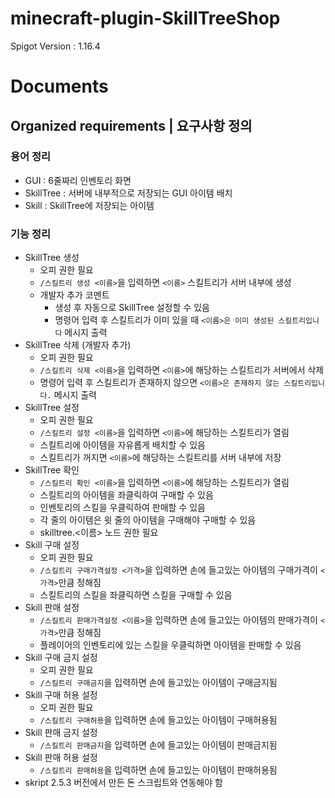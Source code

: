 # minecraft-plugin-SkillTreeShop
Spigot Version : 1.16.4

# Documents

## Organized requirements | 요구사항 정의
### 용어 정리
- GUI : 6줄짜리 인벤토리 화면
- SkillTree : 서버에 내부적으로 저장되는 GUI 아이템 배치
- Skill : SkillTree에 저장되는 아이템
### 기능 정리
- SkillTree 생성
  - 오피 권한 필요
  - `/스킬트리 생성 <이름>`을 입력하면 `<이름>` 스킬트리가 서버 내부에 생성
  - 개발자 추가 코멘트
      - 생성 후 자동으로 SkillTree 설정할 수 있음
      - 명령어 입력 후 스킬트리가 이미 있을 때 `<이름>은 이미 생성된 스킬트리입니다` 메시지 출력
- SkillTree 삭제 (개발자 추가)
  - 오피 권한 필요
  - `/스킬트리 삭제 <이름>`을 입력하면 `<이름>`에 해당하는 스킬트리가 서버에서 삭제
  - 명령어 입력 후 스킬트리가 존재하지 않으면 `<이름>은 존재하지 않는 스킬트리입니다.` 메시지 출력
- SkillTree 설정
  - 오피 권한 필요
  - `/스킬트리 설정 <이름>`을 입력하면 `<이름>`에 해당하는 스킬트리가 열림
  - 스킬트리에 아이템을 자유롭게 배치할 수 있음
  - 스킬트리가 꺼지면 `<이름>`에 해당하는 스킬트리를 서버 내부에 저장
- SkillTree 확인
  - `/스킬트리 확인 <이름>`을 입력하면 `<이름>`에 해당하는 스킬트리가 열림
  - 스킬트리의 아이템을 좌클릭하여 구매할 수 있음
  - 인벤토리의 스킬을 우클릭하여 판매할 수 있음
  - 각 줄의 아이템은 윗 줄의 아이템을 구매해야 구매할 수 있음 
  - skilltree.<이름> 노드 권한 필요
- Skill 구매 설정
  - 오피 권한 필요
  - `/스킬트리 구매가격설정 <가격>`을 입력하면 손에 들고있는 아이템의 구매가격이 `<가격>`만큼 정해짐
  - 스킬트리의 스킬을 좌클릭하면 스킬을 구매할 수 있음
- Skill 판매 설정
  - `/스킬트리 판매가격설정 <이름>`을 입력하면 손에 들고있는 아이템의 판매가격이 `<가격>`만큼 정해짐
  - 플레이어의 인벤토리에 있는 스킬을 우클릭하면 아이템을 판매할 수 있음
- Skill 구매 금지 설정
  - 오피 권한 필요
  - `/스킬트리 구매금지`을 입력하면 손에 들고있는 아이템이 구매금지됨
- Skill 구매 허용 설정
  - 오피 권한 필요
  - `/스킬트리 구매허용`을 입력하면 손에 들고있는 아이템이 구매허용됨
- Skill 판매 금지 설정
  - `/스킬트리 판매금지`을 입력하면 손에 들고있는 아이템이 판매금지됨
- Skill 판매 허용 설정
  - `/스킬트리 판매허용`을 입력하면 손에 들고있는 아이템이 판매허용됨
- skript 2.5.3 버전에서 만든 돈 스크립트와 연동해야 함